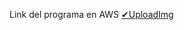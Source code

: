 Link del programa en AWS [✔UploadImg]([https://www.youtube.com/watch?v=_K2nOYwOq1E](https://uploadimg.s3.us-east-2.amazonaws.com/index.html)https://uploadimg.s3.us-east-2.amazonaws.com/index.html)

